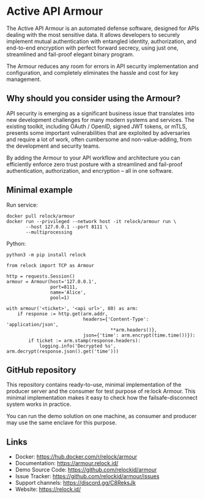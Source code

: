 Active API Armour
=================

The Active API Armour is an automated defense software, designed for APIs dealing with the most sensitive data. It allows developers to securely implement mutual authentication with entangled identity, authorization, and end-to-end encryption with perfect forward secrecy, using just one, streamlined and fail-proof elegant binary program.

The Armour reduces any room for errors in API security implementation and configuration, and completely eliminates the hassle and cost for key management.

Why should you consider using the Armour?
-----------------------------------------

API security is emerging as a significant business issue that translates into new development challenges for many modern systems and services. The existing toolkit, including OAuth / OpenID, signed JWT tokens, or mTLS, presents some important vulnerabilities that are exploited by adversaries and require a lot of work, often cumbersome and non-value-adding, from the development and security teams.

By adding the Armour to your API workflow and architecture you can efficiently enforce zero trust posture with a streamlined and fail-proof authentication, authorization, and encryption – all in one software. 

Minimal example
---------------
Run service:

    docker pull relock/armour
    docker run --privileged --network host -it relock/armour run \
           --host 127.0.0.1 --port 8111 \
           --multiprocessing

Python:

    python3 -m pip install relock
    
    from relock import TCP as Armour

    http = requests.Session()
    armour = Armour(host='127.0.0.1',
                    port=8111,
                    name='Alice',
                    pool=1)

    with armour('<ticket>', '<api url>', 80) as arm:
        if response := http.get(arm.addr,
                                headers={'Content-Type': 'application/json',
                                          **arm.headers()},
                                json={'time': arm.encrypt(time.time())}):
            if ticket := arm.stamp(response.headers):
                logging.info('Decrypted %s', arm.decrypt(response.json().get('time')))


GitHub repository
-----------------

This repository contains ready-to-use, minimal implementation of the producer server and the consumer for test purpose of re:lock Armour. This minimal implementation makes it easy to check how the failsafe-disconnect system works in practice.

You can run the demo solution on one machine, as consumer and producer may use the same enclave for this purpose.

Links
-----

-   Docker: https://hub.docker.com/r/relock/armour
-   Documentation: https://armour.relock.id/
-   Demo Source Code: https://github.com/relockid/armour
-   Issue Tracker: https://github.com/relockid/armour/issues
-   Support channels: https://discord.gg/C8ReksJk
-   Website: https://relock.id/